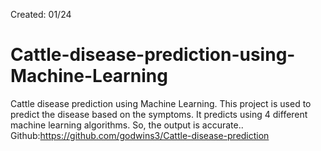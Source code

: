 Created: 01/24
# Cattle-disease-prediction-using-Machine-Learning
Cattle disease prediction using Machine Learning. This project is used to predict the disease based on the symptoms. It predicts using 4 different machine learning algorithms. So, the output is accurate..
Github:https://github.com/godwins3/Cattle-disease-prediction
